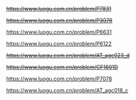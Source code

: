 ~~https://www.luogu.com.cn/problem/P7831~~

~~https://www.luogu.com.cn/problem/P3076~~

https://www.luogu.com.cn/problem/P6631

https://www.luogu.com.cn/problem/P6122

~~https://www.luogu.com.cn/problem/AT_agc023_d~~

~~https://www.luogu.com.cn/problem/CF1601D~~

https://www.luogu.com.cn/problem/P7078

https://www.luogu.com.cn/problem/AT_agc018_c
